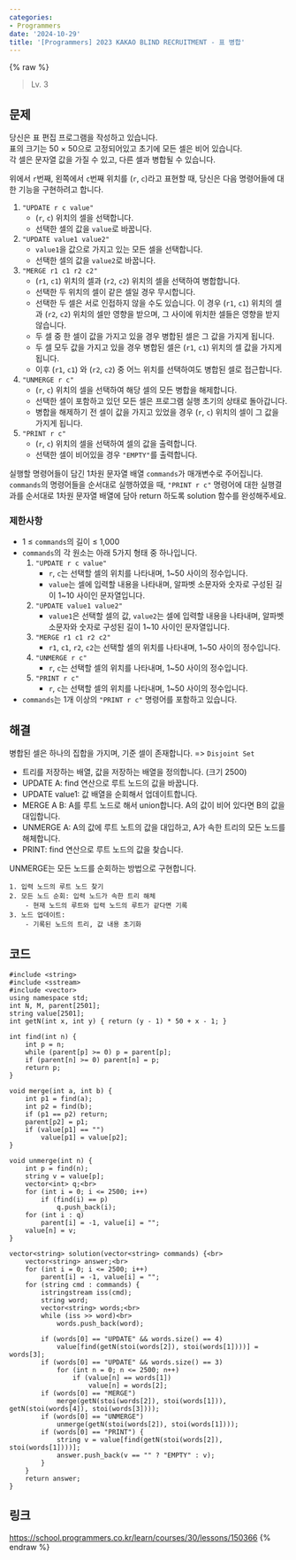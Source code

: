 ```yaml
---
categories:
- Programmers
date: '2024-10-29'
title: '[Programmers] 2023 KAKAO BLIND RECRUITMENT - 표 병합'
---
```


{% raw %}
> Lv. 3<br>

## 문제
당신은 표 편집 프로그램을 작성하고 있습니다.  
표의 크기는 50 × 50으로 고정되어있고 초기에 모든 셀은 비어 있습니다.  
각 셀은 문자열 값을 가질 수 있고, 다른 셀과 병합될 수 있습니다.  
  
위에서  `r`번째, 왼쪽에서  `c`번째 위치를 (`r`,  `c`)라고 표현할 때, 당신은 다음 명령어들에 대한 기능을 구현하려고 합니다.

1.  `"UPDATE r c value"`
    -   (`r`,  `c`) 위치의 셀을 선택합니다.
    -   선택한 셀의 값을  `value`로 바꿉니다.
2.  `"UPDATE value1 value2"`
    -   `value1`을 값으로 가지고 있는 모든 셀을 선택합니다.
    -   선택한 셀의 값을  `value2`로 바꿉니다.
3.  `"MERGE r1 c1 r2 c2"`  
    -   (`r1`,  `c1`) 위치의 셀과 (`r2`,  `c2`) 위치의 셀을 선택하여 병합합니다.
    -   선택한 두 위치의 셀이 같은 셀일 경우 무시합니다.
    -   선택한 두 셀은 서로 인접하지 않을 수도 있습니다. 이 경우 (`r1`,  `c1`) 위치의 셀과 (`r2`,  `c2`) 위치의 셀만 영향을 받으며, 그 사이에 위치한 셀들은 영향을 받지 않습니다.
    -   두 셀 중 한 셀이 값을 가지고 있을 경우 병합된 셀은 그 값을 가지게 됩니다.
    -   두 셀 모두 값을 가지고 있을 경우 병합된 셀은 (`r1`,  `c1`) 위치의 셀 값을 가지게 됩니다.
    -   이후 (`r1`,  `c1`) 와 (`r2`,  `c2`) 중 어느 위치를 선택하여도 병합된 셀로 접근합니다.
4.  `"UNMERGE r c"`
    -   (`r`,  `c`) 위치의 셀을 선택하여 해당 셀의 모든 병합을 해제합니다.
    -   선택한 셀이 포함하고 있던 모든 셀은 프로그램 실행 초기의 상태로 돌아갑니다.
    -   병합을 해제하기 전 셀이 값을 가지고 있었을 경우 (`r`,  `c`) 위치의 셀이 그 값을 가지게 됩니다.
5.  `"PRINT r c"`
    -   (`r`,  `c`) 위치의 셀을 선택하여 셀의 값을 출력합니다.
    -   선택한 셀이 비어있을 경우  `"EMPTY"`를 출력합니다.

실행할 명령어들이 담긴 1차원 문자열 배열  `commands`가 매개변수로 주어집니다.  `commands`의 명령어들을 순서대로 실행하였을 때,  `"PRINT r c"`  명령어에 대한 실행결과를 순서대로 1차원 문자열 배열에 담아 return 하도록 solution 함수를 완성해주세요.

### 제한사항
-   1 ≤  `commands`의 길이 ≤ 1,000
-   `commands`의 각 원소는 아래 5가지 형태 중 하나입니다.
    1.  `"UPDATE r c value"`
        -   `r`,  `c`는 선택할 셀의 위치를 나타내며, 1~50 사이의 정수입니다.
        -   `value`는 셀에 입력할 내용을 나타내며, 알파벳 소문자와 숫자로 구성된 길이 1~10 사이인 문자열입니다.
    2.  `"UPDATE value1 value2"`
        -   `value1`은 선택할 셀의 값,  `value2`는 셀에 입력할 내용을 나타내며, 알파벳 소문자와 숫자로 구성된 길이 1~10 사이인 문자열입니다.
    3.  `"MERGE r1 c1 r2 c2"`  
        -   `r1`,  `c1`,  `r2`,  `c2`는 선택할 셀의 위치를 나타내며, 1~50 사이의 정수입니다.
    4.  `"UNMERGE r c"`
        -   `r`,  `c`는 선택할 셀의 위치를 나타내며, 1~50 사이의 정수입니다.
    5.  `"PRINT r c"`  
        -   `r`,  `c`는 선택할 셀의 위치를 나타내며, 1~50 사이의 정수입니다.
-   `commands`는 1개 이상의  `"PRINT r c"`  명령어를 포함하고 있습니다.

## 해결
병합된 셀은 하나의 집합을 가지며, 기준 셀이 존재합니다. => `Disjoint Set`<br>
- 트리를 저장하는 배열, 값을 저장하는 배열을 정의합니다. (크기 2500)
- UPDATE A: find 연산으로 루트 노드의 값을 바꿉니다.
- UPDATE value1: 값 배열을 순회해서 업데이트합니다.
- MERGE A B: A를 루트 노드로 해서 union합니다. A의 값이 비어 있다면 B의 값을 대입합니다.
- UNMERGE A: A의 값에 루트 노트의 값을 대입하고, A가 속한 트리의 모든 노드를 해체합니다.
- PRINT: find 연산으로 루트 노드의 값을 찾습니다.

UNMERGE는 모든 노드를 순회하는 방법으로 구현합니다.
```
1. 입력 노드의 루트 노드 찾기
2. 모든 노드 순회: 입력 노드가 속한 트리 해체
	- 현재 노드의 루트와 입력 노드의 루트가 같다면 기록
3. 노드 업데이트:
	- 기록된 노드의 트리, 값 내용 초기화
```

## 코드
```
#include <string>
#include <sstream>
#include <vector>
using namespace std;
int N, M, parent[2501];
string value[2501];
int getN(int x, int y) { return (y - 1) * 50 + x - 1; }

int find(int n) {
    int p = n;
    while (parent[p] >= 0) p = parent[p];
    if (parent[n] >= 0) parent[n] = p;
    return p;
}

void merge(int a, int b) {
    int p1 = find(a);
    int p2 = find(b);
    if (p1 == p2) return;
    parent[p2] = p1;
    if (value[p1] == "")
        value[p1] = value[p2];
}

void unmerge(int n) {
    int p = find(n);
    string v = value[p];
    vector<int> q;<br>
    for (int i = 0; i <= 2500; i++)
        if (find(i) == p)
            q.push_back(i);
    for (int i : q)
        parent[i] = -1, value[i] = "";
    value[n] = v;
}

vector<string> solution(vector<string> commands) {<br>
    vector<string> answer;<br>
    for (int i = 0; i <= 2500; i++)
        parent[i] = -1, value[i] = "";
    for (string cmd : commands) {
        istringstream iss(cmd);
        string word;
        vector<string> words;<br>
        while (iss >> word)<br>
            words.push_back(word);

        if (words[0] == "UPDATE" && words.size() == 4)
            value[find(getN(stoi(words[2]), stoi(words[1])))] = words[3];
        if (words[0] == "UPDATE" && words.size() == 3)
            for (int n = 0; n <= 2500; n++)
                if (value[n] == words[1])
                    value[n] = words[2];
        if (words[0] == "MERGE")
            merge(getN(stoi(words[2]), stoi(words[1])), getN(stoi(words[4]), stoi(words[3])));
        if (words[0] == "UNMERGE")
            unmerge(getN(stoi(words[2]), stoi(words[1])));
        if (words[0] == "PRINT") {
            string v = value[find(getN(stoi(words[2]), stoi(words[1])))];
            answer.push_back(v == "" ? "EMPTY" : v);
        }
    }
    return answer;
}
```

## 링크
https://school.programmers.co.kr/learn/courses/30/lessons/150366
{% endraw %}